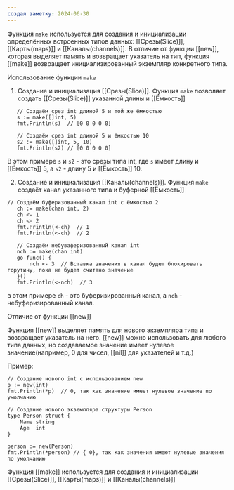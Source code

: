 ```yaml
---
создал заметку: 2024-06-30
---
```

Функция `make` используется для создания и инициализации определённых встроенных типов данных: [[Срезы(Slice)]], [[Карты(maps)]] и [[Каналы(channels)]]. В отличие от функции [[new]], которая выделяет память и возвращает указатель на тип, функция [[make]] возвращает инициализированный экземпляр конкретного типа. 

Использование функции `make`
1. Создание и инициализация [[Срезы(Slice)]]. Функция `make` позволяет создать [[Срезы(Slice)]] указанной длины и [[Ёмкость]]
```
   // Создаём срез int длиной 5 и той же ёмкостью
   s := make([]int, 5)
   fmt.Println(s)  // [0 0 0 0 0]

   // Создаём срез int длиной 5 и ёмкостью 10
   s2 := make([]int, 5, 10)
   fmt.Println(s2) // [0 0 0 0 0]
```

В этом примере `s` и `s2` - это срезы типа int, где `s` имеет длину и [[Ёмкость]] 5, а `s2` - длину 5 и [[Ёмкость]] 10.

2. Создание и инициализация [[Каналы(channels)]]. Функция `make` создаёт канал указанного типа и буферной [[Ёмкость]] 
```
// Создаём буферизованный канал int с ёмкостью 2
   ch := make(chan int, 2)
   ch <- 1
   ch <- 2
   fmt.Println(<-ch)  // 1
   fmt.Println(<-ch)  // 2

   // Создаём небуваферизованный канал int
   nch := make(chan int)
   go func() {
       nch <- 3  // Вставка значения в канал будет блокировать горутину, пока не будет считано значение
   }()
   fmt.Println(<-nch)  // 3
```
в этом примере `ch` - это буферизированный канал, а `nch` - небуферизированный канал.

Отличие от функции [[new]]

Функция [[new]] выделяет память для нового экземпляра типа и возвращает указатель на него. [[new]] можно использовать для любого типа данных, но создаваемое значение имеет нулевое значение(например, 0 для чисел, [[nil]] для указателей и т.д.)

Пример: 
```
// Создание нового int с использованием new
p := new(int)
fmt.Println(*p)  // 0, так как значение имеет нулевое значение по умолчанию

// Создание нового экземпляра структуры Person
type Person struct {
    Name string
    Age  int
}

person := new(Person)
fmt.Println(*person) // { 0}, так как значения имеют нулевые значения по умолчанию
```

Функция [[make]] используется для создания и инициализации [[Срезы(Slice)]], [[Карты(maps)]] и [[Каналы(channels)]]